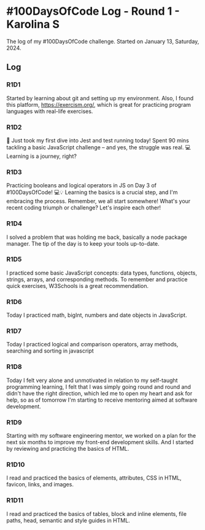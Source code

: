 # #100DaysOfCode Log - Round 1 - Karolina S

The log of my #100DaysOfCode challenge. Started on January 13, Saturday, 2024.

## Log

### R1D1 
Started by learning about git and setting up my environment. Also, I found this platform, https://exercism.org/, which is great for practicing program languages with real-life exercises.

### R1D2
🚀 Just took my first dive into Jest and test running today! Spent 90 mins tackling a basic JavaScript challenge – and yes, the struggle was real. 💻 Learning is a journey, right?

### R1D3
Practicing booleans and logical operators in JS on Day 3 of #100DaysOfCode! 💻💡 Learning the basics is a crucial step, and I'm embracing the process. Remember, we all start somewhere! What's your recent coding triumph or challenge? Let's inspire each other! 

### R1D4
I solved a problem that was holding me back, basically a node package manager. The tip of the day is to keep your tools up-to-date.

### R1D5
I practiced some basic JavaScript concepts: data types, functions, objects, strings, arrays, and corresponding methods. To remember and practice quick exercises, W3Schools is a great recommendation.

### R1D6
Today I practiced math, bigInt, numbers and date objects in JavaScript.

### R1D7
Today I practiced logical and comparison operators, array methods, searching and sorting in javascript

### R1D8
Today I felt very alone and unmotivated in relation to my self-taught programming learning, I felt that I was simply going round and round and didn't have the right direction, which led me to open my heart and ask for help, so as of tomorrow I'm starting to receive mentoring aimed at software development.

### R1D9
Starting with my software engineering mentor, we worked on a plan for the next six months to improve my front-end development skills. And I started by reviewing and practicing the basics of HTML.

### R1D10
I read and practiced the basics of elements, attributes, CSS in HTML, favicon, links, and images.

### R1D11
I read and practiced the basics of tables, block and inline elements, file paths, head, semantic and style guides in HTML.
